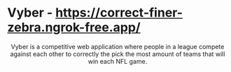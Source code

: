 # Vyber - https://correct-finer-zebra.ngrok-free.app/

<p align="center">
  Vyber is a competitive web application where people in a league compete against each other to correctly the pick the most amount of teams that will win each NFL game.
</p>
